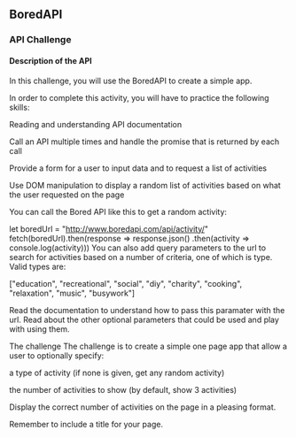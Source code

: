 ## BoredAPI
### API Challenge

#### Description of the API

In this challenge, you will use the BoredAPI to create a simple app.

In order to complete this activity, you will have to practice the following skills:

Reading and understanding API documentation

Call an API multiple times and handle the promise that is returned by each call

Provide a form for a user to input data and to request a list of activities

Use DOM manipulation to display a random list of activities based on what the user requested on the page

You can call the Bored API like this to get a random activity:


let boredUrl = "http://www.boredapi.com/api/activity/"
fetch(boredUrl).then(response => response.json()
  .then(activity => console.log(activity)))
You can also add query parameters to the url to search for activities based on a number of criteria, one of which is type. Valid types are:

["education", "recreational", "social", "diy", "charity", "cooking", "relaxation", "music", "busywork"]

Read the documentation to understand how to pass this paramater with the url. Read about the other optional parameters that could be used and play with using them.

The challenge
The challenge is to create a simple one page app that allow a user to optionally specify:

a type of activity (if none is given, get any random activity)

the number of activities to show (by default, show 3 activities)

Display the correct number of activities on the page in a pleasing format.

Remember to include a title for your page.